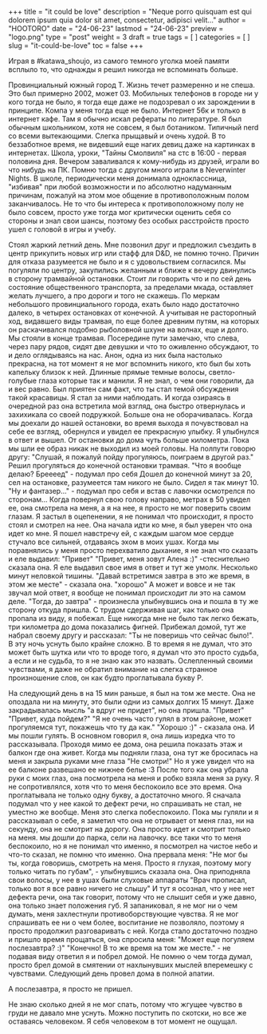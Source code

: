 +++
title = "it could be love"
description = "Neque porro quisquam est qui dolorem ipsum quia dolor sit amet, consectetur, adipisci velit..."
author = "HOOTORO"
date = "24-06-23"
lastmod = "24-06-23"
preview = "logo.png"
type = "post"
weight = 3
draft = true
tags = [ ]
categories = [ ]
slug = "it-could-be-love"
toc = false
+++

Играя в #katawa_shoujo, из самого темного уголка моей памяти всплыло то, что однажды я решил никогда не вспоминать больше.

Провинциальный южный город Т. Жизнь течет размеренно и не спеша. Это был примерно 2002, может 03. Мобильных телефонов в городе ни у кого тогда не было, я тогда еще даже не подозревал о их зарождении в принципе. Компа у меня тогда еще не было. Интернет 56к и только в интернет кафе. Там я обычно искал рефераты по литературе. Я был обычным школьником, хотя не совсем, я был ботаником. Типичный nerd со всеми вытекающими. Слегка прыщавый и очень худой. В то беззаботное время, не видевший еще нагих девиц даже на картинках в интернетах.
Школа, уроки, "Тайны Смолвиля" на стс в 16:00 - первая половина дня. Вечером заваливался к кому-нибудь из друзей, играли во что нибудь на ПК. Помню тогда с другом много играли в Neverwinter Nights. В школе, периодически меня донимала одноклассница, "избивая" при любой возможности и по абсолютно надуманным причинам, пожалуй на этом мое общение в противоположным полом заканчивалось. Не то что бы интереса к противоположному полу не было совсем, просто уже тогда мог критически оценить себя со стороны и знал свои шансы, поэтому без особых расстройств просто ушел с головой в игры и учебу.

Стоял жаркий летний день.
Мне позвонил друг и предложил съездить в центр прикупить новых игр или стафф для D&D, не помню точно. Причин для отказа разумеется не было и я с удовольствием согласился. Мы погуляли по центру, закупились желанным и ближе к вечеру двинулись в сторону трамвайной остановки. Стоит ли говорить что и по сей день состояние общественного транспорта, за пределами мкада, оставляет желать лучшего, а про дороги и того не скажешь. По меркам небольшого провинциального города, ехать было надо достаточно далеко, в четырех остановках от конечной. А учитывая не расторопный ход, видавшего виды трамвая, по еще более древним путям, на которых он раскачивался подобно рыболовной шхуне на волнах, еще и долго.
Мы стояли в конце трамвая. Посередине пути замечаю, что слева, через пару рядов, сидят две девушки и что то оживленно обсуждают, то и дело оглядываясь на нас.
Анон, одна из них была настолько прекрасна, на тот момент я не мог вспомнить никого, кто был бы хоть капельку близок к ней.
Длинные прямые темные волосы, светло-голубые глаза которые так и манили. Я не знал, о чем они говорили, да и вес равно. Был приятен сам факт, что ты стал темой обсуждения такой красавицы.
Я стал за ними наблюдать. И когда озираясь в очередной раз она встретила мой взгляд, она быстро отвернулась и захихикала со своей подружкой.
Больше она не оборачивалась. Когда мы доехали до нашей остановки, во время выхода я почувствовал на себе ее взгляд, обернулся и увидел ее прекрасную улыбку. Я улыбнулся в ответ и вышел.
От остановки до дома чуть больше километра. Пока мы шли ее образ никак не выходил из моей головы.
На полпути говорю другу:
"Слушай, я пожалуй пойду прогуляюсь, поиграем в другой раз."
Решил прогуляться до конечной остановки трамвая.
"Что я вообще делаю? Бреееед" - подумал про себя
Дошел до конечной минут за 20, сел на остановке, разумеется там никого не было. Сидел я так минут 10.
"Ну и фантазер..." - подумал про себя и встав с лавочки осмотрелся по сторонам...
Когда повернул свою голову направо, метрах в 50 увидел ее, она смотрела на меня, а я на нее, я просто не мог поверить своим глазам.
Я застыл в оцепенении, я не понимал что происходит, я просто стоял и смотрел на нее. Она начала идти ко мне, я был уверен что она идет ко мне. Я пошел навстречу ей, с каждым шагом мое сердце стучало все сильней, отдаваясь эхом в моих ушах. Когда мы поравнялись у меня просто перехватило дыхание, я не знал что сказать и еле выдавил:
"Привет"
"Привет, меня зовут Алена :)" -стеснительно сказала она.
Я еле выдавил свое имя в ответ и тут же умолк.
Несколько минут неловкой тишины.
"Давай встретимся завтра в это же время, в этом же месте" - сказала она.
"хорошо"
А может и вовсе и не так звучал мой ответ, я вообще не понимал происходит ли это на самом деле.
"Тогда, до завтра" - произнесла улыбнувшись она и пошла в ту же сторону откуда пришла.
С трудом сдерживая шаг, как только она пропала из виду, я побежал. Еще никогда мне не было так легко бежать, три километра до дома показались фигней. Прибежал домой, тут же набрал своему другу и рассказал: "Ты не поверишь что сейчас было!".
В эту ночь уснуть было крайне сложно. В то время я не думал, что это может быть шутка или что то вроде того, я думал что это просто судьба, а если и не судьба, то я не знаю как это назвать.
Ослепленный своими чувствами, я даже не обратил внимание на слегка странное произношение слов, он как будто проглатывала букву Р.

На следующий день в на 15 мин раньше, я был на том же месте. Она не опоздала ни на минуту, это были одни из самых долгих 15 минут. Даже закрадывалась мысль "а вдруг не придет", но она пришла.
"Привет"
"Привет, куда пойдем?"
"Я не очень часто гулял в этом районе, может прогуляемся тут, покажешь что ту да как."
"Хорошо :)" - сказала она.
И мы пошли гулять. В основном говорил я, она лишь изредка что то рассказывала. Проходя мимо ее дома, она решила показать этаж и балкон где она живет. Когда мы подняли глаза, она тут же бросилась на меня и закрыла руками мне глаза
"Не смотри!"
Но я уже увидел что на ее балконе развешано ее нижнее белье :3
После того как она убрала руки с моих глаз, она посмотрела на меня и робко взяла меня за руку. Я не сопротивлялся, хотя что то меня беспокоило все это время. Она проглатывала не только одну букву, а достаточно много. Я сначала подумал что у нее какой то дефект речи, но спрашивать не стал, не уместно же вообще. Меня это слегка побеспокоило. Пока мы гуляли и я рассказывал о себе, я заметил что она не отрывает от меня глаз, ни на секунду, она не смотрит на дорогу. Она просто идет и смотрит только на меня.
мы дошли до парка, сели на лавочку.
все таки что то меня беспокоило, но я не понимал что именно, я посмотрел на чистое небо и что-то сказал, не помню что именно. Она прервала меня:
"Не мог бы ты, когда говоришь, смотреть на меня. Просто я глухая, поэтому могу только читать по губам", - улыбнувшись сказала она.
Она приподняла свои волосы, у нее в ушах были слуховые аппараты
"Врач прописал, только вот я все равно ничего не слышу"
И тут я осознал, что у нее нет дефекта речи, она так говорит, потому что не слышит себя и уже давно, она только знает положения губ. Я запаниковал, я не мог ни о чем думать, меня захлестнули противоборствующие чувства. Я не мог спрашивать ее ни о чем более, воспитание не позволяло, поэтому я просто продолжил разговаривать с ней. Когда стало достаточно поздно и пришло время прощаться, она спросила меня:
"Может еще погуляем послезавтра? :)"
"Конечно! В то же время на том же месте." - не подавая виду ответил я и побрел домой.
Не помню о чем тогда думал, просто брел домой в смятении от нахлынувших мыслей вперемешку с чувствами.
Следующий день провел дома в полной апатии.

А послезавтра, я просто не пришел.

Не знаю сколько дней я не мог спать, потому что жгущее чувство в груди не давало мне уснуть. Можно поступить по скотски, но все же оставаясь человеком. Я себя человеком в тот момент не ощущал.